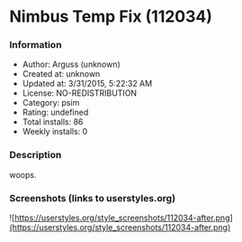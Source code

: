 # Nimbus Temp Fix (112034)

### Information
- Author: Arguss (unknown)
- Created at: unknown
- Updated at: 3/31/2015, 5:22:32 AM
- License: NO-REDISTRIBUTION
- Category: psim
- Rating: undefined
- Total installs: 86
- Weekly installs: 0


### Description
woops.


### Screenshots (links to userstyles.org)
![https://userstyles.org/style_screenshots/112034-after.png](https://userstyles.org/style_screenshots/112034-after.png)


